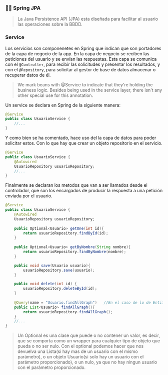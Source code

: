 ### 👨‍🏫 Spring JPA
> La Java Persistence API (JPA) esta diseñada para facilitar al usuario las operaciones sobre la BBDD.

### Service

Los servicios son componenetes en Spring que indican que son portadores de la capa de negocio de la app. En la capa de negocio se reciben las peticiones del usuario y se envían las respuestas. Esta capa se comunica con el `@Controller`, para recibir las solicitudes y presentar los resultados, y con el `@Repository`, para solicitar al gestor de base de datos almacenar o recuperar datos de él.

> We mark beans with @Service to indicate that they're holding the business logic. Besides being used in the service layer, there isn't any other special use for this annotation.

Un service se declara en Spring de la siguiente manera:

```java
@Service
public class UsuarioService {
    //...
}
```

Y como bien se ha comentado, hace uso del la capa de datos para poder solicitar estos. Con lo que hay que crear un objeto repositorio en el servicio.

```java
@Service
public class UsuarioService {
    @Autowired
    UsuarioRepository usuarioRepository;
    //...
}
```

Finalmente se declaran los metodos que van a ser llamados desde el controlador, que son los encargados de producir la respuesta a una petición enviada por el usuario.

```java
@Service
public class UsuarioService {
    @Autowired
    UsuarioRepository usuarioRepository;
    
    public Optional<Usuario> getOne(int id){
        return usuarioRepository.findById(id);
    }
        
    public Optional<Usuario> getByNombre(String nombre){
        return usuarioRepository.findByNombre(nombre);
    }

    public void save(Usuario usuario){
        usuarioRepository.save(usuario);
    }

    public void delete(int id) {
        usuarioRepository.deleteById(id);
    }
    
    @Query(name = "Usuario.findAllGraph")   //En el caso de lo de EntityGraph habría que hacerlo de esta manera
    public List<Usuario> findAllGraph(){
        return usuarioRepository.findAllGraph();
    }
    //...
}
```

> Un Optional es una clase que puede o no contener un valor, es decir, que se comporta como un wrapper para cualquier tipo de objeto que pueda o no ser nulo. Con el optional podemos hacer que nos devuelva una Lista(si hay mas de un usuario con el mismo parámetro), o un objeto Usuario(si solo hay un usuario con el parámetro proporcionado), o un nulo, ya que no hay ningun usuario con el parámetro proporcionado.

